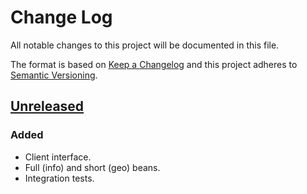 # Change Log
All notable changes to this project will be documented in this file.

The format is based on [Keep a Changelog](http://keepachangelog.com/) 
and this project adheres to [Semantic Versioning](http://semver.org/).

## [Unreleased]
### Added
- Client interface.
- Full (info) and short (geo) beans.
- Integration tests.

[Unreleased]: https://bitbucket.org/ur6lad/ipinfo-api/branches/compare/tip.. "Unreleased"
